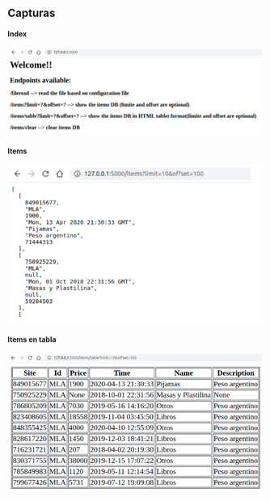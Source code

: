 ## Capturas
#### Index
![Inove banner](../images/index.png)
#### Items
![Inove banner](../images/items.png)
#### Items en tabla
![Inove banner](../images/items_table.png)